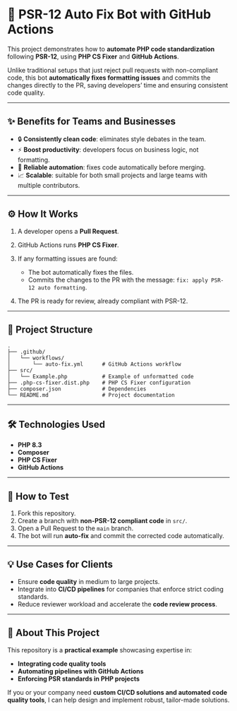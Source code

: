 # 🚀 PSR-12 Auto Fix Bot with GitHub Actions

This project demonstrates how to **automate PHP code standardization** following **PSR-12**, using **PHP CS Fixer** and **GitHub Actions**.

Unlike traditional setups that just reject pull requests with non-compliant code, this bot **automatically fixes formatting issues** and commits the changes directly to the PR, saving developers’ time and ensuring consistent code quality.

---

## ✨ Benefits for Teams and Businesses

* 🔒 **Consistently clean code**: eliminates style debates in the team.
* ⚡ **Boost productivity**: developers focus on business logic, not formatting.
* 🤖 **Reliable automation**: fixes code automatically before merging.
* 📈 **Scalable**: suitable for both small projects and large teams with multiple contributors.

---

## ⚙️ How It Works

1. A developer opens a **Pull Request**.
2. GitHub Actions runs **PHP CS Fixer**.
3. If any formatting issues are found:

   * The bot automatically fixes the files.
   * Commits the changes to the PR with the message: `fix: apply PSR-12 auto formatting`.
4. The PR is ready for review, already compliant with PSR-12.

---

## 📂 Project Structure

```
.
├── .github/
│   └── workflows/
│       └── auto-fix.yml      # GitHub Actions workflow
├── src/
│   └── Example.php           # Example of unformatted code
├── .php-cs-fixer.dist.php    # PHP CS Fixer configuration
├── composer.json             # Dependencies
└── README.md                 # Project documentation
```

---

## 🛠️ Technologies Used

* **PHP 8.3**
* **Composer**
* **PHP CS Fixer**
* **GitHub Actions**

---

## 🚀 How to Test

1. Fork this repository.
2. Create a branch with **non-PSR-12 compliant code** in `src/`.
3. Open a Pull Request to the `main` branch.
4. The bot will run **auto-fix** and commit the corrected code automatically.

---

## 💡 Use Cases for Clients

* Ensure **code quality** in medium to large projects.
* Integrate into **CI/CD pipelines** for companies that enforce strict coding standards.
* Reduce reviewer workload and accelerate the **code review process**.

---

## 📌 About This Project

This repository is a **practical example** showcasing expertise in:

* **Integrating code quality tools**
* **Automating pipelines with GitHub Actions**
* **Enforcing PSR standards in PHP projects**

If you or your company need **custom CI/CD solutions and automated code quality tools**, I can help design and implement robust, tailor-made solutions.
